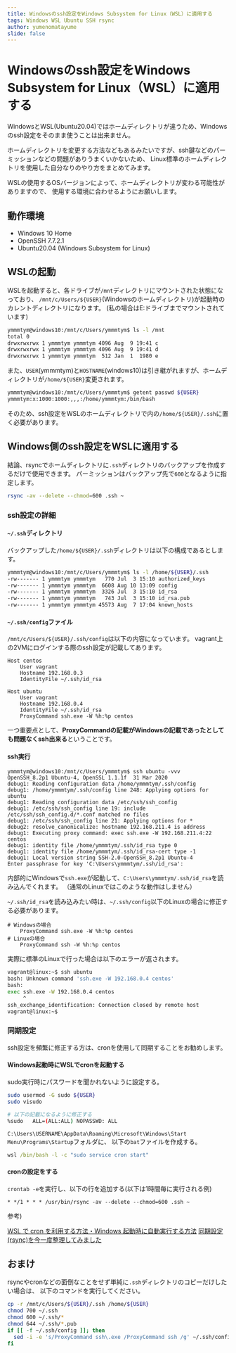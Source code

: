 ```yaml
---
title: Windowsのssh設定をWindows Subsystem for Linux（WSL）に適用する
tags: Windows WSL Ubuntu SSH rsync
author: yumenomatayume
slide: false
---
```

# Windowsのssh設定をWindows Subsystem for Linux（WSL）に適用する

WindowsとWSL(Ubuntu20.04)ではホームディレクトリが違うため、Windowsのssh設定をそのまま使うことは出来ません。

ホームディレクトリを変更する方法などもあるみたいですが、ssh鍵などのパーミッションなどの問題がありうまくいかないため、
Linux標準のホームディレクトリを使用した自分なりのやり方をまとめてみます。

WSLの使用するOSバージョンによって、ホームディレクトリが変わる可能性がありますので、
使用する環境に合わせるようにお願いします。

## 動作環境

- Windows 10 Home
- OpenSSH 7.7.2.1
- Ubuntu20.04 (Windows Subsystem for Linux)

## WSLの起動

WSLを起動すると、各ドライブが`/mnt`ディレクトリにマウントされた状態になっており、
`/mnt/c/Users/${USER}`(Windowsのホームディレクトリ)が起動時のカレントディレクトリになります。
(私の場合はE:ドライブまでマウントされています)

```bash
ymmmtym@windows10:/mnt/c/Users/ymmmtym$ ls -l /mnt
total 0
drwxrwxrwx 1 ymmmtym ymmmtym 4096 Aug  9 19:41 c
drwxrwxrwx 1 ymmmtym ymmmtym 4096 Aug  9 19:41 d
drwxrwxrwx 1 ymmmtym ymmmtym  512 Jan  1  1980 e
```

また、`USER`(ymmmtym)と`HOSTNAME`(windows10)は引き継がれますが、ホームディレクトリが`/home/${USER}`変更されます。

```bash
ymmmtym@windows10:/mnt/c/Users/ymmmtym$ getent passwd ${USER}
ymmmtym:x:1000:1000:,,,:/home/ymmmtym:/bin/bash
```

そのため、ssh設定をWSLのホームディレクトリで内の`/home/${USER}/.ssh`に置く必要があります。

## Windows側のssh設定をWSLに適用する

結論、rsyncでホームディレクトリに`.ssh`ディレクトリのバックアップを作成するだけで使用できます。
パーミッションはバックアップ先で`600`となるように指定します。

```bash
rsync -av --delete --chmod=600 .ssh ~
```

### ssh設定の詳細

#### `~/.ssh`ディレクトリ

バックアップした`/home/${USER}/.ssh`ディレクトリは以下の構成であるとします。

```bash
ymmmtym@windows10:/mnt/c/Users/ymmmtym$ ls -l /home/${USER}/.ssh
-rw------- 1 ymmmtym ymmmtym   770 Jul  3 15:10 authorized_keys
-rw------- 1 ymmmtym ymmmtym  6608 Aug 10 13:09 config
-rw------- 1 ymmmtym ymmmtym  3326 Jul  3 15:10 id_rsa
-rw------- 1 ymmmtym ymmmtym   743 Jul  3 15:10 id_rsa.pub
-rw------- 1 ymmmtym ymmmtym 45573 Aug  7 17:04 known_hosts
```

#### `~/.ssh/config`ファイル

`/mnt/c/Users/${USER}/.ssh/config`は以下の内容になっています。
vagrant上の2VMにログインする際のssh設定が記載してあります。

```:~/.ssh/config
Host centos
    User vagrant
    Hostname 192.168.0.3
    IdentityFile ~/.ssh/id_rsa

Host ubuntu
    User vagrant
    Hostname 192.168.0.4
    IdentityFile ~/.ssh/id_rsa
    ProxyCommand ssh.exe -W %h:%p centos
```

一つ重要点として、**ProxyCommandの記載がWindowsの記載であったとしても問題なくssh出来る**ということです。

#### ssh実行

```bash=
ymmmtym@windows10:/mnt/c/Users/ymmmtym$ ssh ubuntu -vvv
OpenSSH_8.2p1 Ubuntu-4, OpenSSL 1.1.1f  31 Mar 2020
debug1: Reading configuration data /home/ymmmtym/.ssh/config
debug1: /home/ymmmtym/.ssh/config line 248: Applying options for ubuntu
debug1: Reading configuration data /etc/ssh/ssh_config
debug1: /etc/ssh/ssh_config line 19: include /etc/ssh/ssh_config.d/*.conf matched no files
debug1: /etc/ssh/ssh_config line 21: Applying options for *
debug2: resolve_canonicalize: hostname 192.168.211.4 is address
debug1: Executing proxy command: exec ssh.exe -W 192.168.211.4:22 centos
debug1: identity file /home/ymmmtym/.ssh/id_rsa type 0
debug1: identity file /home/ymmmtym/.ssh/id_rsa-cert type -1
debug1: Local version string SSH-2.0-OpenSSH_8.2p1 Ubuntu-4
Enter passphrase for key 'C:\Users\ymmmtym/.ssh/id_rsa':
```

内部的にWindowsで`ssh.exe`が起動して、`C:\Users\ymmmtym/.ssh/id_rsa`を読み込んでくれます。
（通常のLinuxではこのような動作はしません）

`~/.ssh/id_rsa`を読み込みたい時は、`~/.ssh/config`以下のLinuxの場合に修正する必要があります。

```:~/.ssh/config
# Windowsの場合
    ProxyCommand ssh.exe -W %h:%p centos
# Linuxの場合
    ProxyCommand ssh -W %h:%p centos
```

実際に標準のLinuxで行った場合は以下のエラーが返されます。

```bash
vagrant@linux:~$ ssh ubuntu
bash: Unknown command 'ssh.exe -W 192.168.0.4 centos'
bash:
exec ssh.exe -W 192.168.0.4 centos
     ^
ssh_exchange_identification: Connection closed by remote host
vagrant@linux:~$
```

### 同期設定

ssh設定を頻繁に修正する方は、cronを使用して同期することをお勧めします。

#### Windows起動時にWSLでcronを起動する

sudo実行時にパスワードを聞かれないように設定する。

```bash
sudo usermod -G sudo ${USER}
sudo visudo

# 以下の記載になるように修正する
%sudo   ALL=(ALL:ALL) NOPASSWD: ALL

```

`C:\Users\USERNAME\AppData\Roaming\Microsoft\Windows\Start Menu\Programs\Startup`フォルダに、
以下の`bat`ファイルを作成する。

```bat
wsl /bin/bash -l -c "sudo service cron start"
```

#### cronの設定をする

`crontab -e`を実行し、以下の行を追加する(以下は1時間毎に実行される例)

```
* */1 * * * /usr/bin/rsync -av --delete --chmod=600 .ssh ~
```

参考)

[WSL で cron を利用する方法・Windows 起動時に自動実行する方法](https://loumo.jp/archives/24595)
[同期設定(rsync)を今一度整理してみました](https://qiita.com/mitzi2funk/items/9308db56829d7b4cb90d)

## おまけ

rsyncやcronなどの面倒なことをせず単純に`.ssh`ディレクトリのコピーだけしたい場合は、
以下のコマンドを実行してください。

```bash
cp -r /mnt/c/Users/${USER}/.ssh /home/${USER}
chmod 700 ~/.ssh
chmod 600 ~/.ssh/*
chmod 644 ~/.ssh/*.pub
if [[ -f ~/.ssh/config ]]; then
  sed -i -e 's/ProxyCommand ssh\.exe /ProxyCommand ssh /g' ~/.ssh/config
fi
```

